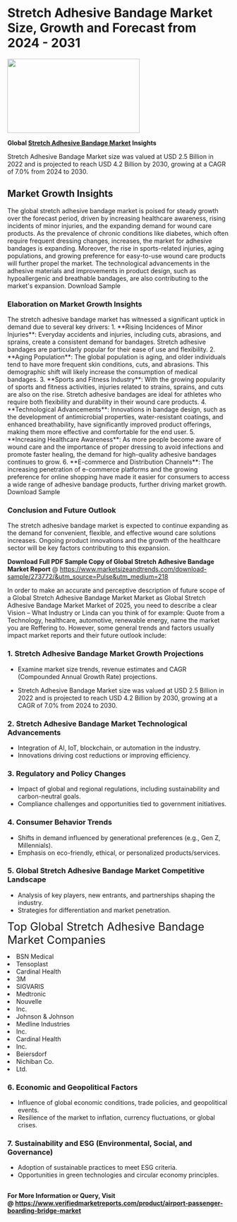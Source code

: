 <H1>Stretch Adhesive Bandage Market Size, Growth and Forecast from 2024 - 2031</H1><img class="aligncenter size-medium wp-image-584254" src="https://thirdeyenews.in/wp-content/uploads/2024/09/Global-Market-Research-300x168.jpeg" alt="" width="300" height="168" /><p><strong>Global&nbsp;<a href="https://www.marketsizeandtrends.com/download-sample/273772/&amp;utm_source=Pulse&amp;utm_medium=218">Stretch Adhesive Bandage Market</a> Insights</strong></p><p>Stretch Adhesive Bandage Market size was valued at USD 2.5 Billion in 2022 and is projected to reach USD 4.2 Billion by 2030, growing at a CAGR of 7.0% from 2024 to 2030.</p><p><h2>Market Growth Insights</h2> The global stretch adhesive bandage market is poised for steady growth over the forecast period, driven by increasing healthcare awareness, rising incidents of minor injuries, and the expanding demand for wound care products. As the prevalence of chronic conditions like diabetes, which often require frequent dressing changes, increases, the market for adhesive bandages is expanding. Moreover, the rise in sports-related injuries, aging populations, and growing preference for easy-to-use wound care products will further propel the market. The technological advancements in the adhesive materials and improvements in product design, such as hypoallergenic and breathable bandages, are also contributing to the market's expansion. Download Sample <h3>Elaboration on Market Growth Insights</h3> The stretch adhesive bandage market has witnessed a significant uptick in demand due to several key drivers: 1. **Rising Incidences of Minor Injuries**: Everyday accidents and injuries, including cuts, abrasions, and sprains, create a consistent demand for bandages. Stretch adhesive bandages are particularly popular for their ease of use and flexibility. 2. **Aging Population**: The global population is aging, and older individuals tend to have more frequent skin conditions, cuts, and abrasions. This demographic shift will likely increase the consumption of medical bandages. 3. **Sports and Fitness Industry**: With the growing popularity of sports and fitness activities, injuries related to strains, sprains, and cuts are also on the rise. Stretch adhesive bandages are ideal for athletes who require both flexibility and durability in their wound care products. 4. **Technological Advancements**: Innovations in bandage design, such as the development of antimicrobial properties, water-resistant coatings, and enhanced breathability, have significantly improved product offerings, making them more effective and comfortable for the end user. 5. **Increasing Healthcare Awareness**: As more people become aware of wound care and the importance of proper dressing to avoid infections and promote faster healing, the demand for high-quality adhesive bandages continues to grow. 6. **E-commerce and Distribution Channels**: The increasing penetration of e-commerce platforms and the growing preference for online shopping have made it easier for consumers to access a wide range of adhesive bandage products, further driving market growth. Download Sample <h3>Conclusion and Future Outlook</h3> The stretch adhesive bandage market is expected to continue expanding as the demand for convenient, flexible, and effective wound care solutions increases. Ongoing product innovations and the growth of the healthcare sector will be key factors contributing to this expansion. </p><p><span class=""><strong>Download Full PDF Sample Copy of Global Stretch Adhesive Bandage Market Report</strong> @ <a href="https://www.marketsizeandtrends.com/download-sample/273772/&amp;utm_source=Pulse&amp;utm_medium=218" target="_blank">https://www.marketsizeandtrends.com/download-sample/273772/&amp;utm_source=Pulse&amp;utm_medium=218</a></span></p><p>In order to make an accurate and perceptive description of future scope of a Global&nbsp;Stretch Adhesive Bandage Market Market as Global&nbsp;Stretch Adhesive Bandage Market Market of 2025, you need to describe a clear Vision &ndash; What Industry or Linda can you think of for example: Quote from a Technology, healthcare, automotive, renewable energy, name the market you are Reffering to. However, some general trends and factors usually impact market reports and their future outlook include:</p><h3>1.&nbsp;<strong>Stretch Adhesive Bandage Market Growth Projections</strong></h3><ul><li>Examine market size trends, revenue estimates and CAGR (Compounded Annual Growth Rate) projections.</li><li><p>Stretch Adhesive Bandage Market size was valued at USD 2.5 Billion in 2022 and is projected to reach USD 4.2 Billion by 2030, growing at a CAGR of 7.0% from 2024 to 2030.</p></li></ul><h3>2.&nbsp;<strong>Stretch Adhesive Bandage Market Technological Advancements</strong></h3><ul><li>Integration of AI, IoT, blockchain, or automation in the industry.</li><li>Innovations driving cost reductions or improving efficiency.</li></ul><h3>3.&nbsp;<strong>Regulatory and Policy Changes</strong></h3><ul><li>Impact of global and regional regulations, including sustainability and carbon-neutral goals.</li><li>Compliance challenges and opportunities tied to government initiatives.</li></ul><h3>4.&nbsp;<strong>Consumer Behavior Trends</strong></h3><ul><li>Shifts in demand influenced by generational preferences (e.g., Gen Z, Millennials).</li><li>Emphasis on eco-friendly, ethical, or personalized products/services.</li></ul><h3>5.&nbsp;<strong>Global Stretch Adhesive Bandage Market Competitive Landscape</strong></h3><ul><li>Analysis of key players, new entrants, and partnerships shaping the industry.</li><li>Strategies for differentiation and market penetration.</li></ul><p data-pm-slice="1 1 []"><span style="color: inherit; font-family: inherit; font-size: 25px;">Top Global Stretch Adhesive Bandage Market Companies</span></p><div class="" data-test-id=""><p><li>BSN Medical</li><li> Tensoplast</li><li> Cardinal Health</li><li> 3M</li><li> SIGVARIS</li><li> Medtronic</li><li> Nouvelle</li><li> Inc.</li><li> Johnson & Johnson</li><li> Medline Industries</li><li> Inc.</li><li> Cardinal Health</li><li> Inc.</li><li> Beiersdorf</li><li> Nichiban Co.</li><li> Ltd.</li></p></div><h3>6.&nbsp;<strong>Economic and Geopolitical Factors</strong></h3><ul><li>Influence of global economic conditions, trade policies, and geopolitical events.</li><li>Resilience of the market to inflation, currency fluctuations, or global crises.</li></ul><h3>7.&nbsp;<strong>Sustainability and ESG (Environmental, Social, and Governance)</strong></h3><ul><li>Adoption of sustainable practices to meet ESG criteria.</li><li>Opportunities in green technologies and circular economy principles.</li></ul><h2><strong style="font-size: 14px;">For More Information or Query, Visit @&nbsp;</strong><a style="background-color: #ffffff; font-size: 14px;" href="https://www.marketsizeandtrends.com/report/stretch-adhesive-bandage-market/" target="_blank">https://www.verifiedmarketreports.com/product/airport-passenger-boarding-bridge-market</a></h2>
